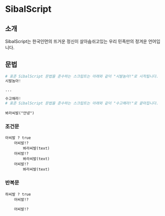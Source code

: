 # SibalScript

## 소개
SibalScript는 한국인먼의 뜨거운 정신이 살아숨쉬고있는 우리 민족만의 정겨운 언어입니다.


## 문법

```python
# 표준 SibalScript 문법을 준수하는 스크립트는 아래와 같이 "시발놈아!"로 시작됩니다.
시발놈아!

...

수고해라!
# 표준 SibalScript 문법을 준수하는 스크립트는 아래와 같이 "수고해라!"로 끝마칩니다.
```

```
봐라씨발("안녕")
```

### 조건문

```
아씨발 ? true
    어씨발!?
        봐라씨발(text)
    어씨발!?
        봐라씨발(text)
    어씨발!?
        봐라씨발(text)
```

### 반복문

```
하씨발 ? true
    어씨발!?

    어씨발!?
```

